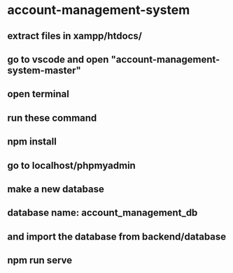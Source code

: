 # account-management-system
## extract files in xampp/htdocs/
## go to vscode and open "account-management-system-master"
## open terminal
## run these command
## npm install
## go to localhost/phpmyadmin
## make a new database
## database name: account_management_db
## and import the database from backend/database
## npm run serve
